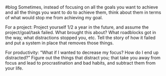 #blog 
Sometimes, instead of focusing on all the goals you want to achieve and all the things you want to do to achieve them, think about them in terms of what would stop me from achieving my goal.

For a project: Project yourself 1/2 a year in the future, and assume the project/goal/task failed. What brought this about? What roadblocks got in the way, what distractions stopped you, etc. Tell the story of how it failed and put a system in place that removes those things.

For productivity: “What if I wanted to decrease my focus? How do I end up distracted?” Figure out the things that distract you; that take you away from focus and lead to procrastination and bad habits, and subtract them from your life.